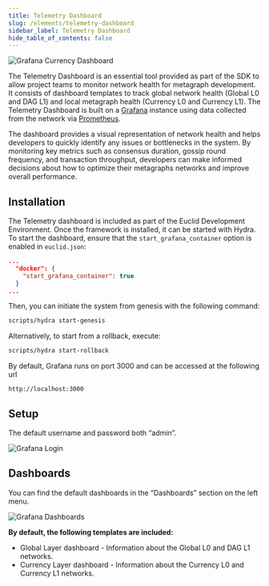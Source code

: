 ```yaml
---
title: Telemetry Dashboard
slug: /elements/telemetry-dashboard
sidebar_label: Telemetry Dashboard
hide_table_of_contents: false
---
```

<intro-end />

![Grafana Currency Dashboard](/img/sdk/grafana-currency-dashboard.png)

The Telemetry Dashboard is an essential tool provided as part of the SDK to allow project teams to monitor network health for metagraph development. It consists of dashboard templates to track global network health (Global L0 and DAG L1) and local metagraph health (Currency L0 and Currency L1). The Telemetry Dashboard is built on a [Grafana]([https://grafana.com/](https://grafana.com/)) instance using data collected from the network via [Prometheus]([https://prometheus.io/](https://prometheus.io/)). 

The dashboard provides a visual representation of network health and helps developers to quickly identify any issues or bottlenecks in the system. By monitoring key metrics such as consensus duration, gossip round frequency, and transaction throughput, developers can make informed decisions about how to optimize their metagraphs networks and improve overall performance.

## Installation

The Telemetry dashboard is included as part of the Euclid Development Environment. Once the framework is installed, it can be started with Hydra.
To start the dashboard, ensure that the `start_grafana_container` option is enabled in `euclid.json`:
```json
...
  "docker": {
    "start_grafana_container": true
  }
...
```
Then, you can initiate the system from genesis with the following command:
```bash
scripts/hydra start-genesis
```
Alternatively, to start from a rollback, execute:
```bash
scripts/hydra start-rollback
```

By default, Grafana runs on port 3000 and can be accessed at the following url

```
http://localhost:3000
```

## Setup

The default username and password both “admin”.

![Grafana Login](/img/sdk/grafana-login.png)

## Dashboards

You can find the default dashboards in the “Dashboards” section on the left menu.

![Grafana Dashboards](/img/sdk/grafana-dashboards.png)

**By default, the following templates are included:** 

- Global Layer dashboard - Information about the Global L0 and DAG L1 networks.
- Currency Layer dashboard - Information about the Currency L0 and Currency L1 networks.